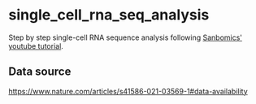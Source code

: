 # single_cell_rna_seq_analysis
Step by step single-cell RNA sequence analysis following [Sanbomics' youtube tutorial](https://youtu.be/uvyG9yLuNSE?si=b_B6znCiHL0UCg3t).

## Data source
https://www.nature.com/articles/s41586-021-03569-1#data-availability

